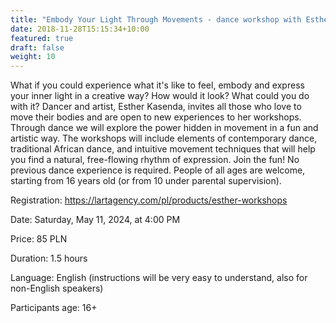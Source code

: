 ```yaml
---
title: "Embody Your Light Through Movements - dance workshop with Esther Kasenda "
date: 2018-11-28T15:15:34+10:00
featured: true
draft: false
weight: 10
---
```


What if you could experience what it's like to feel, embody and express your inner light in a creative way? How would it look? What could you do with it?
Dancer and artist, Esther Kasenda, invites all those who love to move their bodies and are open to new experiences to her workshops. Through dance we will explore the power hidden in movement in a fun and artistic way. The workshops will include elements of contemporary dance, traditional African dance, and intuitive movement techniques that will help you find a natural, free-flowing rhythm of expression.
Join the fun! No previous dance experience is required. People of all ages are welcome, starting from 16 years old (or from 10 under parental supervision).

Registration:
https://lartagency.com/pl/products/esther-workshops

Date: Saturday, May 11, 2024, at 4:00 PM

Price: 85 PLN

Duration: 1.5 hours

Language: English (instructions will be very easy to understand, also for non-English speakers)

Participants age: 16+